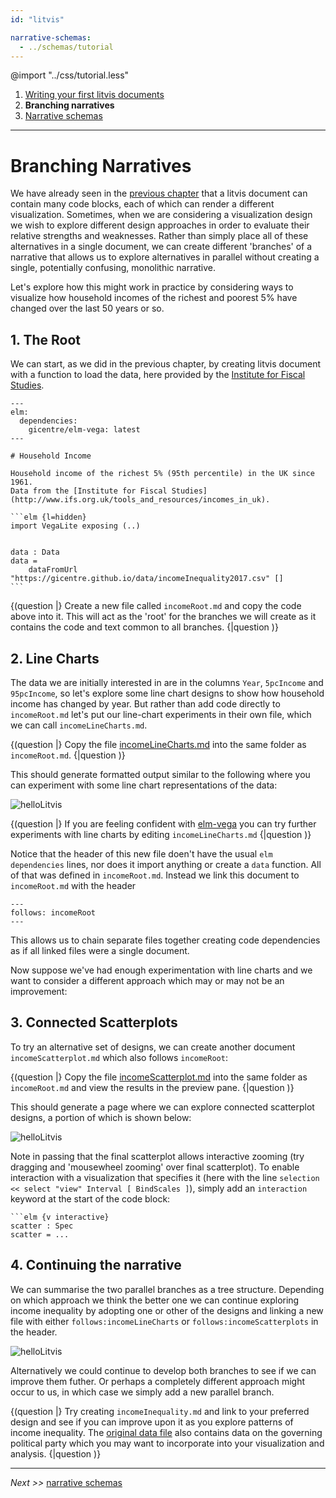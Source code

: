 ```yaml
---
id: "litvis"

narrative-schemas:
  - ../schemas/tutorial
---
```


@import "../css/tutorial.less"

1.  [Writing your first litvis documents](intro1.md)
2.  **Branching narratives**
3.  [Narrative schemas](intro3.md)

---

# Branching Narratives

We have already seen in the [previous chapter](intro1.md) that a litvis document can contain many code blocks, each of which can render a different visualization.
Sometimes, when we are considering a visualization design we wish to explore different design approaches in order to evaluate their relative strengths and weaknesses.
Rather than simply place all of these alternatives in a single document, we can create different 'branches' of a narrative that allows us to explore alternatives in parallel without creating a single, potentially confusing, monolithic narrative.

Let's explore how this might work in practice by considering ways to visualize how household incomes of the richest and poorest 5% have changed over the last 50 years or so.

## 1. The Root

We can start, as we did in the previous chapter, by creating litvis document with a function to load the data, here provided by the [Institute for Fiscal Studies](http://www.ifs.org.uk/tools_and_resources/incomes_in_uk).

````
---
elm:
  dependencies:
    gicentre/elm-vega: latest
---

# Household Income

Household income of the richest 5% (95th percentile) in the UK since 1961.
Data from the [Institute for Fiscal Studies](http://www.ifs.org.uk/tools_and_resources/incomes_in_uk).

```elm {l=hidden}
import VegaLite exposing (..)


data : Data
data =
    dataFromUrl "https://gicentre.github.io/data/incomeInequality2017.csv" []
```
````

{(question |}
Create a new file called `incomeRoot.md` and copy the code above into it.
This will act as the 'root' for the branches we will create as it contains the code and text common to all branches.
{|question )}

## 2. Line Charts

The data we are initially interested in are in the columns `Year`, `5pcIncome` and `95pcIncome`, so let's explore some line chart designs to show how household income has changed by year.
But rather than add code directly to `incomeRoot.md` let's put our line-chart experiments in their own file, which we can call `incomeLineCharts.md`.

{(question |}
Copy the file [incomeLineCharts.md](incomeLineCharts.md) into the same folder as `incomeRoot.md`.
{|question )}

This should generate formatted output similar to the following where you can experiment with some line chart representations of the data:

![helloLitvis](images/linecharts.png)

{(question |}
If you are feeling confident with [elm-vega](http://package.elm-lang.org/packages/gicentre/elm-vega/latest) you can try further experiments with line charts by editing `incomeLineCharts.md`
{|question )}

Notice that the header of this new file doen't have the usual `elm dependencies` lines, nor does it import anything or create a `data` function.
All of that was defined in `incomeRoot.md`.
Instead we link this document to `incomeRoot.md` with the header

```
---
follows: incomeRoot
---
```

This allows us to chain separate files together creating code dependencies as if all linked files were a single document.

Now suppose we've had enough experimentation with line charts and we want to consider a different approach which may or may not be an improvement:

## 3. Connected Scatterplots

To try an alternative set of designs, we can create another document `incomeScatterplot.md` which also follows `incomeRoot`:

{(question |}
Copy the file [incomeScatterplot.md](incomeScatterplot.md) into the same folder as `incomeRoot.md` and view the results in the preview pane.
{|question )}

This should generate a page where we can explore connected scatterplot designs, a portion of which is shown below:

![helloLitvis](images/scatterplots.png)

Note in passing that the final scatterplot allows interactive zooming (try dragging and 'mousewheel zooming' over final scatterplot).
To enable interaction with a visualization that specifies it (here with the line `selection << select "view" Interval [ BindScales ]`), simply add an `interaction` keyword at the start of the code block:

````
```elm {v interactive}
scatter : Spec
scatter = ...
````

## 4. Continuing the narrative

We can summarise the two parallel branches as a tree structure.
Depending on which approach we think the better one we can continue exploring income inequality by adopting one or other of the designs and linking a new file with either `follows:incomeLineCharts` or `follows:incomeScatterplots` in the header.

![helloLitvis](images/branching.png)

Alternatively we could continue to develop both branches to see if we can improve them futher.
Or perhaps a completely different approach might occur to us, in which case we simply add a new parallel branch.

{(question |}
Try creating `incomeInequality.md` and link to your preferred design and see if you can improve upon it as you explore patterns of income inequality.
The [original data file](https://gicentre.github.io/data/incomeInequality2017.csv) also contains data on the governing political party which you may want to incorporate into your visualization and analysis.
{|question )}

---

_Next >>_ [narrative schemas](intro3.md)
